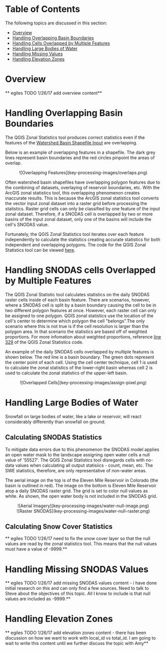 # Table of Contents 

The following topics are discussed in this section:

* [Overview](#overview)
* [Handling Overlapping Basin Boundaries](#handling-overlapping-basin-boundaries)
* [Handling Cells Overlapped by Multiple Features](#handling-snodas-cells-overlapped-by-multiple-features)
* [Handling Large Bodies of Water](#handling-large-bodies-of-water)
* [Handling Missing Values](#handling-missing-snodas-values)
* [Handling Elevation Zones](#handling-elevation-zones)

# Overview

** egiles TODO 1/26/17 add overview content**

# Handling Overlapping Basin Boundaries

The QGIS Zonal Statistics tool produces correct statistics even if the features of the [Watershed Basin Shapefile Input](file-structure.md#snodastools92staticdata92)
are overlapping.   

Below is an example of overlapping features in a shapefile. The dark grey lines represent basin boundaries and the red circles pinpoint the areas of overlap. 

<center>![Overlapping Features](key-processing-images/overlaps.png)</center>

Often watershed basin shapefiles have overlapping polygon features due to the combining of datasets, overlaying of reservoir boundaries, etc. With the ArcGIS 
zonal statistics tool, this overlapping phenomenon creates inaccurate results. This is because the ArcGIS zonal statistics tool converts the vector input zonal dataset 
into a raster grid before processing the statistics. Raster grid cells can only be classified by one feature of the input zonal dataset. Therefore, if a SNODAS cell 
is overlapped by two or more basins of the input zonal dataset, only one of the basins will include the cell's SNODAS value. 

Fortunately, the QGIS Zonal Statistics tool iterates over each feature independently to calculate the statistics creating accurate statistics for both independent and 
overlapping polygons.  The code for the QGIS Zonal Statistics tool can be viewed 
[here](https://github.com/qgis/QGIS/blob/a2f51260db5357917e86b78f1bb2915379d670dd/src/analysis/vector/qgszonalstatistics.cpp).


# Handling SNODAS cells Overlapped by Multiple Features

The QGIS Zonal Statistic tool calculates statistics on the daily SNODAS raster cells inside of each basin feature. There are scenarios, however, where a SNODAS cell is 
split by a basin boundary causing the cell to be in two different polygon features at once. However, each raster cell can only be assigned to one polygon. QGIS zonal statistics
use the location of the cell's center to determine which polygon the cell "belongs".The only scenario where this is not true is if the cell resolution is larger than the 
polygon area. In that scenario the statistics are based off of weighted proportions. For more infomation about weighted proportions, reference 
[line 329](https://github.com/qgis/QGIS/blob/a2f51260db5357917e86b78f1bb2915379d670dd/src/analysis/vector/qgszonalstatistics.cpp#L329) of the QGIS Zonal Statistics 
code. 

An example of the daily SNODAS cells overlapped by multiple features is shown below. The red line is a basin boundary. The green dots represent the center point of each cell.
Using the cell center technique, cell 1 is used to calculate the zonal statistics of the lower-right basin whereas cell 2 is used to calculate the zonal statistics of the 
upper-left basin.

<center>![Overlapped Cells](key-processing-images/assign-pixel.png)</center>

# Handling Large Bodies of Water

Snowfall on large bodies of water, like a lake or reservoir, will react considerably differently than snowfall on ground. 


## Calculating SNODAS Statistics

To mitigate data errors due to this phenomenon the SNODAS model applies an open water mask to the landscape assigning open water cells a null value of '55527'. 
 The QGIS Zonal Statistics tool disregards cells with no-data values when calculating all output statisiics - count, mean, etc. 
 The SWE statistics, therefore, are only representative of non-water areas.

The aerial image on the top is of the Eleven Mile Reservoir in Colorado (the basin is outlined in red). The image on the bottom is Eleven Mile Reservoir atop a daily SNODAS 
raster grid. The grid is set to color null values as white. As shown, the open water body is not included in the SNODAS grid. 
 
 <center>![Aerial Imagery](key-processing-images/water-null-image.png)</center>   
  
 <center>![Raster SNODAS](key-processing-images/water-null-raster.png)</center> 
 
## Calculating Snow Cover Statistics

** egiles TODO 1/26/17 need to fix the snow cover layer so that the null values are read by the zonal statistics tool. This means that the null values must have a value of -9999.**

# Handling Missing SNODAS Values

** egiles TODO 1/26/17 add missing SNODAS values content - i have done initial research on this and can only find a few sources. Need to talk to Steve about the objectives
of this topic. All I know to include is that null values are included as -9999.**

# Handling Elevation Zones

** egiles TODO 1/26/17 add elevation zones content - there has been discussion on how we want to work with local_id vs total_id. I am going to wait to write this content
until we further discuss the topic with Amy**